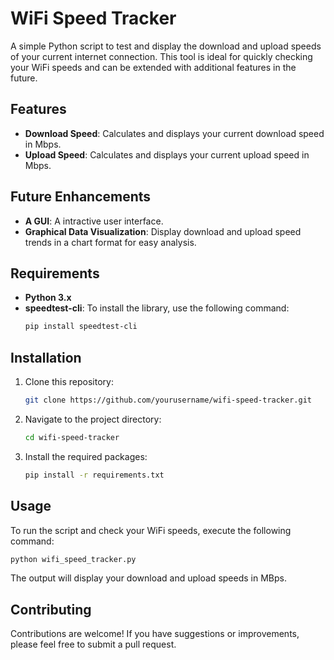 # WiFi Speed Tracker

A simple Python script to test and display the download and upload speeds of your current internet connection. This tool is ideal for quickly checking your WiFi speeds and can be extended with additional features in the future.

## Features

- **Download Speed**: Calculates and displays your current download speed in Mbps.
- **Upload Speed**: Calculates and displays your current upload speed in Mbps.

## Future Enhancements

- **A GUI**: A intractive user interface.
- **Graphical Data Visualization**: Display download and upload speed trends in a chart format for easy analysis.

## Requirements

- **Python 3.x** 
- **speedtest-cli**: To install the library, use the following command:
  ```bash
  pip install speedtest-cli
  ```

## Installation

1. Clone this repository:
   ```bash
   git clone https://github.com/yourusername/wifi-speed-tracker.git
   ```
2. Navigate to the project directory:
   ```bash
   cd wifi-speed-tracker
   ```

3. Install the required packages:
   ```bash
   pip install -r requirements.txt
   ```

## Usage

To run the script and check your WiFi speeds, execute the following command:

```bash
python wifi_speed_tracker.py
```

The output will display your download and upload speeds in MBps.

## Contributing

Contributions are welcome! If you have suggestions or improvements, please feel free to submit a pull request.


